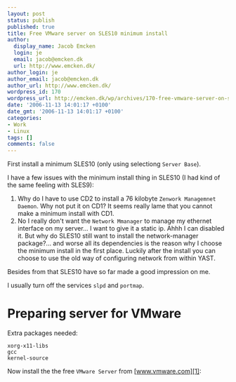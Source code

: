 ```yaml
---
layout: post
status: publish
published: true
title: Free VMware server on SLES10 minimum install
author:
  display_name: Jacob Emcken
  login: je
  email: jacob@emcken.dk
  url: http://www.emcken.dk/
author_login: je
author_email: jacob@emcken.dk
author_url: http://www.emcken.dk/
wordpress_id: 170
wordpress_url: http://emcken.dk/wp/archives/170-free-vmware-server-on-sles10-minimum-install.html
date: '2006-11-13 14:01:17 +0100'
date_gmt: '2006-11-13 14:01:17 +0100'
categories:
- Work
- Linux
tags: []
comments: false
---
```

First install a minimum SLES10 (only using selectiong `Server Base`).

I have a few issues with the minimum install thing in SLES10 (I had kind of the same feeling with SLES9):

1.  Why do I have to use CD2 to install a 76 kilobyte `Zenwork Managemnet Daemon`. Why not put it on CD1? It seems really lame that you cannot make a minimum install with CD1.
2.  No I really don't want the `Network Mmanager` to manage my ethernet interface on my server... I want to give it a static ip. Ahhh I can disabled it. But why do SLES10 still want to install the network-manager package?... and worse all its dependencies is the reason why I choose the minimum install in the first place.
    Luckily after the install you can choose to use the old way of configuring network from within YAST.

Besides from that SLES10 have so far made a good impression on me.

I usually turn off the services `slpd` and `portmap`.

# Preparing server for VMware

Extra packages needed:

    xorg-x11-libs
    gcc
    kernel-source

Now install the the free `VMware Server` from [www.vmware.com][1]:

[1]: http://www.vmware.com/download/server/


